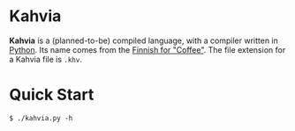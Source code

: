 # Kahvia

__Kahvia__ is a (planned-to-be) compiled language, with a compiler written in [Python](https://www.python.org/). Its name comes from the [Finnish for "Coffee"](https://en.wiktionary.org/wiki/kahvi). The file extension for a Kahvia file is `.khv`.

# Quick Start

```console
$ ./kahvia.py -h
```
